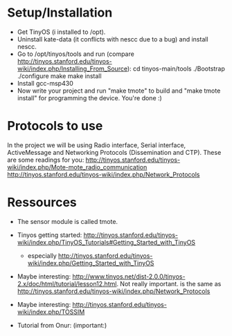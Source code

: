 # Setup/Installation

- Get TinyOS (i installed to /opt).
- Uninstall kate-data (it conflicts with nescc due to a bug) and install nescc.
- Go to /opt/tinyos/tools and run  (compare http://tinyos.stanford.edu/tinyos-wiki/index.php/Installing_From_Source):
    cd tinyos-main/tools
    ./Bootstrap
    ./configure
    make
    make install
- Install gcc-msp430
- Now write your project and run "make tmote" to build and "make tmote install" for programming the device. You're done :)

# Protocols to use

In the project we will be using Radio interface, Serial interface, ActiveMessage and Networking Protocols (Dissemination and CTP). These are some readings for you:
http://tinyos.stanford.edu/tinyos-wiki/index.php/Mote-mote_radio_communication
http://tinyos.stanford.edu/tinyos-wiki/index.php/Network_Protocols

# Ressources

- The sensor module is called tmote.
- Tinyos getting started: http://tinyos.stanford.edu/tinyos-wiki/index.php/TinyOS_Tutorials#Getting_Started_with_TinyOS
    - especially http://tinyos.stanford.edu/tinyos-wiki/index.php/Getting_Started_with_TinyOS

- Maybe interesting: http://www.tinyos.net/dist-2.0.0/tinyos-2.x/doc/html/tutorial/lesson12.html. Not really important. is the same as http://tinyos.stanford.edu/tinyos-wiki/index.php/Network_Protocols
- Maybe interesting: http://tinyos.stanford.edu/tinyos-wiki/index.php/TOSSIM
- Tutorial from Onur: (important:)
